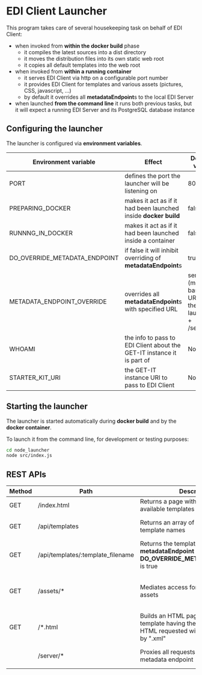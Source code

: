 # EDI Client Launcher

This program takes care of several housekeeping task on behalf of EDI Client:
* when invoked from **within the docker build** phase
  * it compiles the latest sources into a dist directory
  * it moves the distribution files into its own static web root
  * it copies all default templates into the web root
* when invoked from **within a running container**
  * it serves EDI Client via http on a configurable port number
  * it provides EDI Client for templates and various assets (pictures, CSS, javascript, ...)
  * by default it overrides all **metadataEndpoint**s to the local EDI Server 
* when launched **from the command line** it runs both previous tasks, but it will expect a running EDI Server and its PostgreSQL database instance

## Configuring the launcher

The launcher is configured via **environment variables**.

| Environment variable           | Effect                                                                 | Default value                                       |
|--------------------------------|------------------------------------------------------------------------|-----------------------------------------------------|
| PORT                           | defines the port the launcher will be listening on                     | 8080                                                |
| PREPARING_DOCKER               | makes it act as if it had been launched inside **docker build**        | false                                               |
| RUNNNG_IN_DOCKER               | makes it act as if it had been launched inside a container             | false                                               |
| DO_OVERRIDE_METADATA_ENDPOINT  | if false it will inhibit overriding of **metadataEndpoint**s           | true                                                |
| METADATA_ENDPOINT_OVERRIDE     | overrides all **metadataEndpoint**s with specified URL                 | server (meaning base URL of the launcher + /server) |
| WHOAMI                         | the info to pass to EDI Client about the GET-IT instance it is part of | NoSK                                                |
| STARTER_KIT_URI                | the GET-IT instance URI to pass to EDI Client                          | NoURI                                               |

## Starting the launcher

The launcher is started automatically during **docker build** and by the **docker container**.

To launch it from the command line, for development or testing purposes:
```bash
cd node_launcher
node src/index.js
```
 ## REST APIs

| Method | Path                              | Description                                                                                                           | Returns                          |
|-------|-----------------------------------|-----------------------------------------------------------------------------------------------------------------------|----------------------------------|
| GET   | /index.html                       | Returns a page with links to all available templates                                                                  | HTML page                        |
| GET   | /api/templates                    | Returns an array of all available template names                                                                      | JSON array of strings            |
| GET   | /api/templates/:template_filename | Returns the template with overridden **metadataEndpoint** if **DO_OVERRIDE_METADATA_ENDPOINT** is true                | XML for template                 |
| GET   | /assets/*                         | Mediates access for EDI Client to its assets                                                                          | Any format, depending on request |
| GET   | /*.html                           | Builds an HTML page to access the template having the same name as the HTML requested with ".html" replaced by ".xml" | HTML                             |
| <any> | /server/*                         | Proxies all requests to the local metadata endpoint                                                                   | depends on request               |



